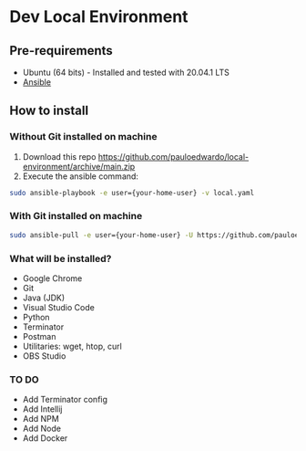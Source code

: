 # Dev Local Environment

## Pre-requirements
- Ubuntu (64 bits) - Installed and tested with 20.04.1 LTS
- [Ansible](https://docs.ansible.com/ansible/latest/installation_guide/intro_installation.html)

## How to install

### Without Git installed on machine

1. Download this repo https://github.com/pauloedwardo/local-environment/archive/main.zip
3. Execute the ansible command:

```bash
sudo ansible-playbook -e user={your-home-user} -v local.yaml
```

### With Git installed on machine

```bash
sudo ansible-pull -e user={your-home-user} -U https://github.com/pauloedwardo/local-environment.git
```

### What will be installed?
- Google Chrome
- Git
- Java (JDK)
- Visual Studio Code
- Python
- Terminator
- Postman
- Utilitaries: wget, htop, curl
- OBS Studio

### TO DO
 - Add Terminator config
 - Add Intellij
 - Add NPM
 - Add Node
 - Add Docker